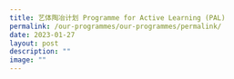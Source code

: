 ```yaml
---
title: 艺体陶冶计划 Programme for Active Learning (PAL)
permalink: /our-programmes/our-programmes/permalink/
date: 2023-01-27
layout: post
description: ""
image: ""
---
```


